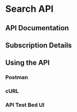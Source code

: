 # Search API

## API Documentation

## Subscription Details

## Using the API

### Postman

### cURL

### API Test Bed UI